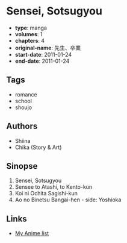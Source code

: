 # Sensei, Sotsugyou

-   **type**: manga
-   **volumes**: 1
-   **chapters**: 4
-   **original-name**: 先生、卒業
-   **start-date**: 2011-01-24
-   **end-date**: 2011-01-24

## Tags

-   romance
-   school
-   shoujo

## Authors

-   Shiina
-   Chika (Story & Art)

## Sinopse

1. Sensei, Sotsugyou
2. Sensee to Atashi, to Kento-kun
3. Koi ni Ochita Sagishi-kun
4. Ao no Binetsu Bangai-hen - side: Yoshioka

## Links

-   [My Anime list](https://myanimelist.net/manga/51499/Sensei_Sotsugyou)
